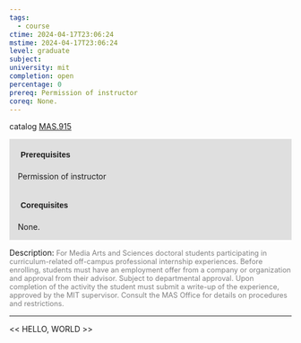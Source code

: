 ```yaml
---
tags:
  - course
ctime: 2024-04-17T23:06:24
mstime: 2024-04-17T23:06:24
level: graduate
subject: 
university: mit
completion: open
percentage: 0
prereq: Permission of instructor
coreq: None.
---
```


catalog [MAS.915](http://student.mit.edu/catalog/mMASa.html#MAS.915)

<span style="display: block; padding: 15px; background-color: rgb(100, 100, 100, 0.2);"><font id="m_prereq4112_0" style="display: block; font-family: Arial, sans-serif; font-weight: bold; padding: 5px">Prerequisites</font><br><span id="prereq4112_0">Permission of instructor</span></span>
<span style="display: block; padding: 15px; background-color: rgb(100, 100, 100, 0.2);"><font id="m_coreq4112_0" style="display: block; font-family: Arial, sans-serif; font-weight: bold; padding: 5px">Corequisites</font><br><span id="coreq4112_0">None.</span></span>

<font style="">Description:</font>
<font style="color: grey; font-size: 0.8rem;">For Media Arts and Sciences doctoral students participating in curriculum-related off-campus professional internship experiences. Before enrolling, students must have an employment offer from a company or organization and approval from their advisor. Subject to departmental approval. Upon completion of the activity the student must submit a write-up of the experience, approved by the MIT supervisor. Consult the MAS Office for details on procedures and restrictions.</font>



---

<< HELLO, WORLD >>
